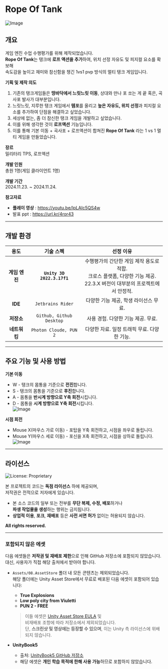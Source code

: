# Rope Of Tank
![Image](https://github.com/user-attachments/assets/dba6448a-48fe-48a1-b28b-d32ff06cf019)

## 개요
게임 엔진 수업 수행평가를 위해 제작되었습니다.    
**Rope Of Tank**는 탱크에 **로프 액션을 추가**하여, 위치 선정 자유도 및 피지컬 요소를 확보해    
속도감을 높이고 재미와 참신함을 챙긴 1vs1 pvp 방식의 멀티 탱크 게임입니다.    

**기획 및 제작 의도**
1. 기존의 탱크게임들은 **땅바닥에서 느릿느릿 이동**, 상대와 만나 포 쏘는 게 끝 혹은, 곡사포 발사가 대부분입니다.
2. 느릿느릿, 지루한 탱크 게임에서 **템포**를 올리고 **높은 자유도, 위치 선정**과 피지컬 요소를 추가하여 단점을 해결하고 싶었습니다.
3. 세상에 없는, 좀 더 참신한 탱크 게임을 개발하고 싶었습니다.
4. 이를 위해 생각한 것이 **로프액션** 기능입니다.
5. 이를 통해 기본 이동 + 곡사포 + 로프액션이 합쳐진 **Rope Of Tank** 라는 1 vs 1 멀티 게임을 만들었습니다.

**장르**   
밀리터리 TPS, 로프액션

**개발 인원**   
총원 1명(게임 클라이언트 1명)

**개발 기간**   
2024.11.23. ~ 2024.11.24.

**참고자료**   
- **플레이 영상** : <https://youtu.be/lpLAIc5QS4w> 
- 발표 ppt : <https://url.kr/4ror43>

---

## 개발 환경
| **용도** | **기술 스펙** | **선정 이유** |
|:---:|:---:|:---:|
| **게임 엔진** | **`Unity 3D 2022.3.17f1`**  | 수행평가의 간단한 게임 제작 용도로 적합.</br> 크로스 플랫폼, 다양한 기능 제공.</br> 22.3.X 버전이 대부분의 프로젝트에서 안정적. |
| **IDE** | `Jetbrains Rider` | 다양한 기능 제공, 학생 라이선스 무료.    |
| **저장소** | `Github, Github Desktop` | 사용 경험. 다양한 기능 제공. 무료. |
| **네트워킹** | `Photon Cloude, PUN 2` | 다양한 자료. 일정 트래픽 무료. 다양한 기능. |

---

## 주요 기능 및 사용 방법
**기본 이동**    
* W - 탱크의 몸통을 기준으로 **전진**합니다.     
* S - 탱크의 몸통을 기준으로 **후진**합니다.     
* A - 몸통을 **반시계 방향으로 Y축 회전**시킵니다.      
* D - 몸통을 **시계 방향으로 Y축 회전**시킵니다.      
![Image](https://github.com/user-attachments/assets/ea25638f-8bc3-4f01-b351-0a354c65b8ce)

**시점 회전**
* Mouse X(마우스 가로 이동) - 포탑을 Y축 회전하고, 시점을 좌우로 돌립니다.
* Mouse Y(마우스 세로 이동) - 포신을 X축 회전하고, 시점을 상하로 돌립니다.
![Image](https://github.com/user-attachments/assets/65f0cbdd-205c-40b9-88ff-5b884bf45f21)

---

## 라이선스

![License: Proprietary](https://img.shields.io/badge/license-proprietary-red)

본 프로젝트의 코드는 **독점 라이선스** 하에 제공되며,  
저작권은 전적으로 저자에게 있습니다.

- 본 소스 코드의 일부 또는 전부를 **무단 복제, 수정, 배포**하거나  
  **파생 작업물을 생성**하는 행위는 금지됩니다.
- **상업적 이용**, **포크**, **재배포** 등은 **사전 서면 허가** 없이는 허용되지 않습니다.

**All rights reserved.**

---

### 포함되지 않은 에셋

다음 에셋들은 **저작권 및 재배포 제한**으로 인해 GitHub 저장소에 포함되지 않았습니다.  
대신, 사용자가 직접 해당 출처에서 받아야 합니다.

- `Assets/08.AssetStore` 폴더 내 모든 콘텐츠는 제외되었습니다.  
  해당 폴더에는 Unity Asset Store에서 무료로 배포된 다음 에셋이 포함되어 있습니다:
  - **True Explosions**
  - **Low poly city from Viuletti**
  - **PUN 2 - FREE**

  > 이들 에셋은 [Unity Asset Store EULA](https://unity3d.com/legal/as_terms) 및  
  > 비재배포 조항에 따라 저장소에서 제외되었습니다.  
  > 단, **스크린샷 및 영상에는 등장할 수 있으며**, 이는 Unity 측 라이선스에 위배되지 않습니다.

- **UnityBook5**  
  - 출처: [UnityBook5 GitHub 저장소](https://github.com/IndieGameMaker/UnityBook5/tree/master)  
  - 해당 에셋은 **개인 학습 목적에 한해 사용 가능**하므로 포함하지 않았습니다.

